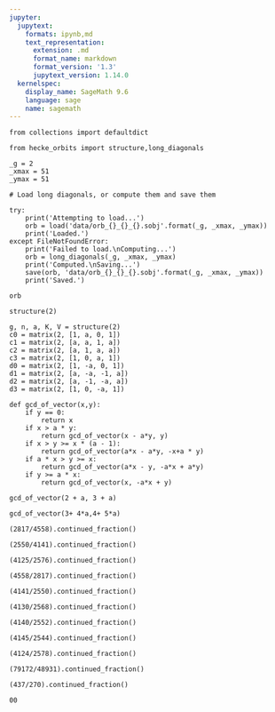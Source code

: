 ```yaml
---
jupyter:
  jupytext:
    formats: ipynb,md
    text_representation:
      extension: .md
      format_name: markdown
      format_version: '1.3'
      jupytext_version: 1.14.0
  kernelspec:
    display_name: SageMath 9.6
    language: sage
    name: sagemath
---
```


```sage
from collections import defaultdict
```

```sage
from hecke_orbits import structure,long_diagonals
```

```sage
_g = 2
_xmax = 51
_ymax = 51
```

```sage
# Load long diagonals, or compute them and save them

try:
    print('Attempting to load...')
    orb = load('data/orb_{}_{}_{}.sobj'.format(_g, _xmax, _ymax))
    print('Loaded.')
except FileNotFoundError:
    print('Failed to load.\nComputing...')
    orb = long_diagonals(_g, _xmax, _ymax)
    print('Computed.\nSaving...')
    save(orb, 'data/orb_{}_{}_{}.sobj'.format(_g, _xmax, _ymax))
    print('Saved.')
```

```sage
orb
```

```sage
structure(2)
```

```sage
g, n, a, K, V = structure(2)
c0 = matrix(2, [1, a, 0, 1])
c1 = matrix(2, [a, a, 1, a])
c2 = matrix(2, [a, 1, a, a])
c3 = matrix(2, [1, 0, a, 1])
d0 = matrix(2, [1, -a, 0, 1])
d1 = matrix(2, [a, -a, -1, a])
d2 = matrix(2, [a, -1, -a, a])
d3 = matrix(2, [1, 0, -a, 1])
```

```sage
def gcd_of_vector(x,y):
    if y == 0:
        return x
    if x > a * y:
        return gcd_of_vector(x - a*y, y)
    if x > y >= x * (a - 1):
        return gcd_of_vector(a*x - a*y, -x+a * y)
    if a * x > y >= x:
        return gcd_of_vector(a*x - y, -a*x + a*y)
    if y >= a * x:
        return gcd_of_vector(x, -a*x + y)
```

```sage
gcd_of_vector(2 + a, 3 + a)
```

```sage
gcd_of_vector(3+ 4*a,4+ 5*a)
```

```sage
(2817/4558).continued_fraction()
```

```sage
(2550/4141).continued_fraction()
```

```sage
(4125/2576).continued_fraction()
```

```sage
(4558/2817).continued_fraction()
```

```sage
(4141/2550).continued_fraction()
```

```sage
(4130/2568).continued_fraction()
```

```sage
(4140/2552).continued_fraction()
```

```sage
(4145/2544).continued_fraction()
```

```sage
(4124/2578).continued_fraction()
```

```sage
(79172/48931).continued_fraction()
```

```sage
(437/270).continued_fraction()
```

```sage
00
```

```sage

```
